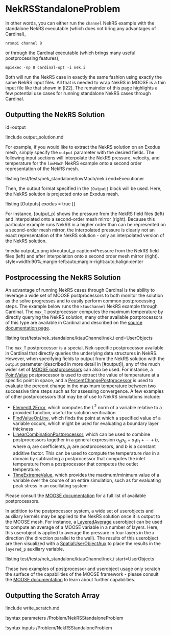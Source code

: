 # NekRSStandaloneProblem


In other words, you can either run the `channel` NekRS example with
the standalone NekRS executable (which does not bring any advantages of Cardinal),

```
nrsmpi channel 8
```

or through the Cardinal executable (which brings many useful postprocessing features),


```
mpiexec -np 8 cardinal-opt -i nek.i
```

Both will run the NekRS case in exactly the same fashion using exactly the same NekRS input files.
All that is needed to wrap NekRS in MOOSE is a thin input file like that shown in [l22].
The remainder of this page highlights a few potential use cases for running standalone
NekRS cases through Cardinal.

## Outputting the NekRS Solution
  id=output

!include output_solution.md

For example, if you would like to extract the NekRS solution on an Exodus mesh,
simply specify the `output` parameter with the desired fields. The following input
sections will interpolate the NekRS pressure, velocity, and temperature for
the `lowMach` NekRS example
onto a second order representation of the NekRS mesh.

!listing test/tests/nek_standalone/lowMach/nek.i
  end=Executioner

Then, the output format specified in the `[Output]` block will be used. Here,
the NekRS solution is projected onto an Exodus mesh.

!listing
[Outputs]
  exodus = true
[]

For instance, [output_p] shows the pressure from the NekRS field files (left)
and interpolated onto a second-order mesh mirror (right). Because this particular
example runs NekRS in a higher order than can be represented on a second-order
mesh mirror, the interpolated pressure is clearly not an exact
representation of the NekRS solution - only an interpolated version of the NekRS solution.

!media output_p.png
  id=output_p
  caption=Pressure from the NekRS field files (left) and after interpolation onto a second order mesh mirror (right).
  style=width:90%;margin-left:auto;margin-right:auto;halign:center

## Postprocessing the NekRS Solution

An advantage of running NekRS cases through Cardinal is the ability to leverage
a wide set of MOOSE postprocessors to both monitor the solution as the solve
progresses and to easily perform common postprocessing steps.
The example below runs the `ktauChannel` NekRS example through Cardinal.
The `max_T` postprocessor computes the maximum
temperature by directly querying the NekRS solution; many other available
postprocessors of this type are available in Cardinal and described
on the [source documentation page](https://cardinal.cels.anl.gov/source/index.html).

!listing test/tests/nek_standalone/ktauChannel/nek.i
  end=UserObjects

The `max_T` postprocessor is a special, Nek-specific postprocessor available
in Cardinal that directly queries the underlying data structures in NekRS.
However, when specifying fields to output from the NekRS solution with
the `output` parameter (described in more detail in [#output]), any of the
much wider set of [MOOSE postprocessors](https://mooseframework.inl.gov/source/index.html)
can also be used. For instance, a [PointValue](PointValue.md) postprocessor
is used to extract the value of temperature at a specific point in space,
and a [PercentChangePostprocessor](PercentChangePostprocessor.md)
is used to evaluate the percent change in the maximum temperature
between two successive time steps such as for assessing convergence.
A few examples of other postprocessors that may be of use to NekRS
simulations include:

- [ElementL2Error](ElementL2Error.md),
  which computes the L$^2$ norm of a variable relative to a provided
  function, useful for solution verification
- [FindValueOnLine](FindValueOnLine.md),
  which finds the point at which a specified value of a variable occurs,
  which might be used for evaluating a boundary layer thickness
- [LinearCombinationPostprocessor](LinearCombinationPostprocessor.md),
  which can be used to combine postprocessors together in a
  general expression $a_0p_0+a_1p_1+\cdots+b$, where $a_i$ are coefficients,
  $p_i$ are postprocessors, and $b$ is a constant additive factor. This can be used
  to compute the temperature *rise* in a domain by subtracting a postprocessor
  that computes the inlet temperature from a postprocessor that computes the
  outlet temperature.
- [TimeExtremeValue](TimeExtremeValue.md),
  which provides the maximum/minimum value of a variable over the course of
  an entire simulation, such as for evaluating peak stress in an
  oscillating system

Please consult the [MOOSE documentation](https://mooseframework.inl.gov/source/index.html)
for a full list of available postprocessors.

In addition to the postprocessor system, a wide set of userobjects
and auxiliary kernels may be applied to the NekRS solution
once it is output to the MOOSE mesh. For instance,
a [LayeredAverage](LayeredAverage.md)
userobject can be used to compute an average of a MOOSE variable in a number
of layers. Here, this userobject is applied to average the pressure in four
layers in the $x$ direction (the direction parallel to the wall). The results
of this userobject are then visualized with a
[SpatialUserObjectAux](SpatialUserObjectAux.md)
to place the results in the `layered_p` auxiliary variable.

!listing test/tests/nek_standalone/ktauChannel/nek.i
  start=UserObjects

These two examples of postprocessor and userobject usage only scratch the
surface of the capabilities of the MOOSE framework - please consult
the [MOOSE documentation](https://mooseframework.inl.gov/source/index.html) to learn about further capabilities.

## Outputting the Scratch Array

!include write_scratch.md

!syntax parameters /Problem/NekRSStandaloneProblem

!syntax inputs /Problem/NekRSStandaloneProblem
